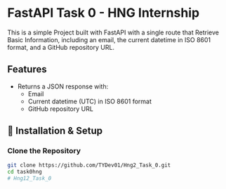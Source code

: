 # FastAPI Task 0 - HNG Internship

This is a simple Project built with FastAPI with a single route that Retrieve Basic Information, including an email, the current datetime in ISO 8601 format, and a GitHub repository URL.

## Features
- Returns a JSON response with:
  - Email
  - Current datetime (UTC) in ISO 8601 format
  - GitHub repository URL

## 📌 Installation & Setup

### Clone the Repository
```bash
git clone https://github.com/TYDev01/Hng2_Task_0.git
cd task0hng
# Hng12_Task_0
